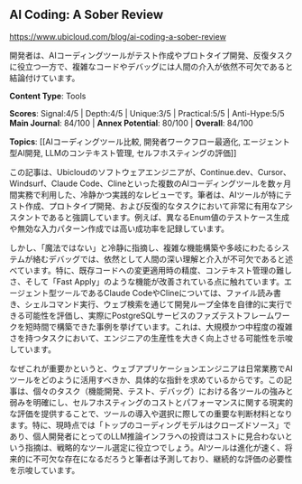 ## AI Coding: A Sober Review

https://www.ubicloud.com/blog/ai-coding-a-sober-review

開発者は、AIコーディングツールがテスト作成やプロトタイプ開発、反復タスクに役立つ一方で、複雑なコードやデバッグには人間の介入が依然不可欠であると結論付けています。

**Content Type**: Tools

**Scores**: Signal:4/5 | Depth:4/5 | Unique:3/5 | Practical:5/5 | Anti-Hype:5/5
**Main Journal**: 84/100 | **Annex Potential**: 80/100 | **Overall**: 84/100

**Topics**: [[AIコーディングツール比較, 開発者ワークフロー最適化, エージェント型AI開発, LLMのコンテキスト管理, セルフホスティングの評価]]

この記事は、Ubicloudのソフトウェアエンジニアが、Continue.dev、Cursor、Windsurf、Claude Code、Clineといった複数のAIコーディングツールを数ヶ月間実務で利用した、冷静かつ実践的なレビューです。筆者は、AIツールが特にテスト作成、プロトタイプ開発、および反復的なタスクにおいて非常に有用なアシスタントであると強調しています。例えば、異なるEnum値のテストケース生成や無効な入力パターン作成では高い成功率を記録しています。

しかし、「魔法ではない」と冷静に指摘し、複雑な機能構築や多岐にわたるシステムが絡むデバッグでは、依然として人間の深い理解と介入が不可欠であると述べています。特に、既存コードへの変更適用時の精度、コンテキスト管理の難しさ、そして「Fast Apply」のような機能が改善されている点に触れています。エージェント型ツールであるClaude CodeやClineについては、ファイル読み書き、シェルコマンド実行、ウェブ検索を通じて開発ループ全体を自律的に実行できる可能性を評価し、実際にPostgreSQLサービスのファズテストフレームワークを短時間で構築できた事例を挙げています。これは、大規模かつ中程度の複雑さを持つタスクにおいて、エンジニアの生産性を大きく向上させる可能性を示唆しています。

なぜこれが重要かというと、ウェブアプリケーションエンジニアは日常業務でAIツールをどのように活用すべきか、具体的な指針を求めているからです。この記事は、個々のタスク（機能開発、テスト、デバッグ）における各ツールの強みと弱みを明確にし、セルフホスティングのコストとパフォーマンスに関する現実的な評価を提供することで、ツールの導入や選択に際しての重要な判断材料となります。特に、現時点では「トップのコーディングモデルはクローズドソース」であり、個人開発者にとってのLLM推論インフラへの投資はコストに見合わないという指摘は、戦略的なツール選定に役立つでしょう。AIツールは進化が速く、将来的に不可欠な存在になるだろうと筆者は予測しており、継続的な評価の必要性を示唆しています。